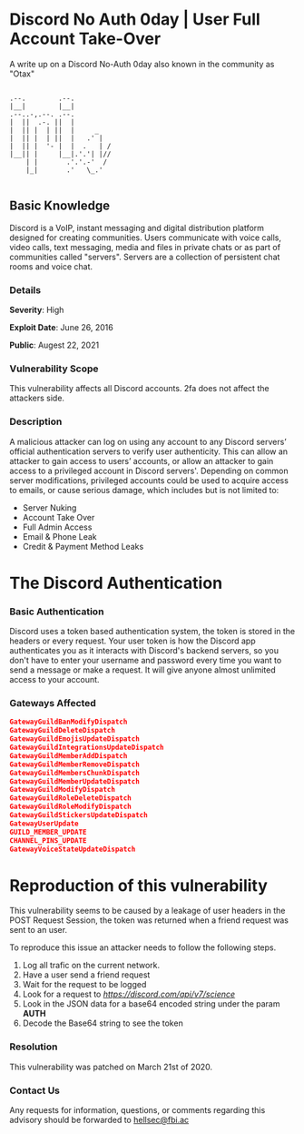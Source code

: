 # Discord No Auth 0day | User Full Account Take-Over
A write up on a Discord No-Auth 0day also known in the community as "Otax"

```
                          
.--.        .--.          
|__|        |__|          
.--..-,.--. .--.          
|  ||  .-. ||  |          
|  || |  | ||  |     _    
|  || |  | ||  |   .' |   
|  || |  '- |  |  .   | / 
|__|| |     |__|.'.'| |// 
    | |       .'.'.-'  /  
    |_|       .'   \_.'   
                          
```

## Basic Knowledge
Discord is a VoIP, instant messaging and digital distribution platform designed for creating communities. Users communicate with voice calls, video calls, text messaging, media and files in private chats or as part of communities called "servers". Servers are a collection of persistent chat rooms and voice chat.

### Details
**Severity**: High

**Exploit Date**: June 26, 2016

**Public**: Augest 22, 2021

### Vulnerability Scope
This vulnerability affects all Discord accounts.
2fa does not affect the attackers side.

### Description
A malicious attacker can log on using any account to any Discord servers’ official authentication servers to verify user authenticity. This can allow an attacker to gain access to users’ accounts, or allow an attacker to gain access to a privileged account in Discord servers'. Depending on common server modifications, privileged accounts could be used to acquire access to emails, or cause serious damage, which includes but is not limited to:

  * Server Nuking
  * Account Take Over
  * Full Admin Access
  * Email & Phone Leak
  * Credit & Payment Method Leaks

# The Discord Authentication

### Basic Authentication
Discord uses a token based authentication system, the token is stored in the headers or every request.
Your user token is how the Discord app authenticates you as it interacts with Discord's backend servers, so you don't have to enter your username and password every time you want to send a message or make a request.
It will give anyone almost unlimited access to your account.

### Gateways Affected
```json
GatewayGuildBanModifyDispatch
GatewayGuildDeleteDispatch
GatewayGuildEmojisUpdateDispatch
GatewayGuildIntegrationsUpdateDispatch
GatewayGuildMemberAddDispatch
GatewayGuildMemberRemoveDispatch
GatewayGuildMembersChunkDispatch
GatewayGuildMemberUpdateDispatch
GatewayGuildModifyDispatch
GatewayGuildRoleDeleteDispatch
GatewayGuildRoleModifyDispatch
GatewayGuildStickersUpdateDispatch
GatewayUserUpdate
GUILD_MEMBER_UPDATE
CHANNEL_PINS_UPDATE
GatewayVoiceStateUpdateDispatch
```

# Reproduction of this vulnerability
This vulnerability seems to be caused by a leakage of user headers in the POST Request Session, the token was returned when a friend request was sent 
to an user.

To reproduce this issue an attacker needs to follow the following steps.

   1. Log all trafic on the current network.
   2. Have a user send a friend request
   3. Wait for the request to be logged
   4. Look for a request to *https://discord.com/api/v7/science*
   5. Look in the JSON data for a base64 encoded string under the param **AUTH**
   6. Decode the Base64 string to see the token

### Resolution
This vulnerability was patched on March 21st of 2020.

### Contact Us
Any requests for information, questions, or comments regarding this advisory should be forwarded to hellsec@fbi.ac
